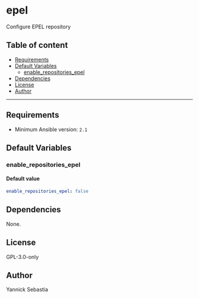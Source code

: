 # epel

Configure EPEL repository

## Table of content

- [Requirements](#requirements)
- [Default Variables](#default-variables)
  - [enable_repositories_epel](#enable_repositories_epel)
- [Dependencies](#dependencies)
- [License](#license)
- [Author](#author)

---

## Requirements

- Minimum Ansible version: `2.1`

## Default Variables

### enable_repositories_epel

#### Default value

```YAML
enable_repositories_epel: false
```



## Dependencies

None.

## License

GPL-3.0-only

## Author

Yannick Sebastia
